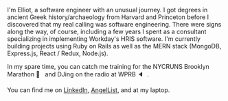 I'm Elliot, a software engineer with an unusual journey. I got degrees in ancient Greek history/archaeology from Harvard and Princeton before I discovered that my real calling was software engineering. There were signs along the way, of course, including a few years I spent as a consultant specializing in implementing Workday's HRIS software. I'm currently building projects using Ruby on Rails as well as the MERN stack (MongoDB, Express.js, React / Redux, Node.js).

In my spare time, you can catch me training for the NYCRUNS Brooklyn Marathon 🏃 &nbsp; and DJing on the radio at WPRB 🔈 &nbsp;.

You can find me on [LinkedIn](https://www.linkedin.com/in/elliot-wilson-4897a81b9/), [AngelList](https://angel.co/u/elliot-wilson-dev), and at my laptop.
